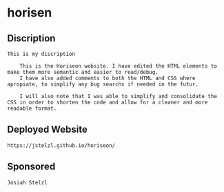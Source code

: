 # horisen 

## Discription
    This is my discription

        This is the Horiseon website. I have edited the HTML elements to make them more semantic and easier to read/debug. 
        I have also added comments to both the HTML and CSS where apropiate, to simplify any bug searchs if needed in the futur. 

        I will also note that I was able to simplify and consolidate the CSS in order to shorten the code and allow for a cleaner and more readable format.

## Deployed Website
    https://jstelzl.github.io/horiseon/

## Sponsored 
    Josiah Stelzl
